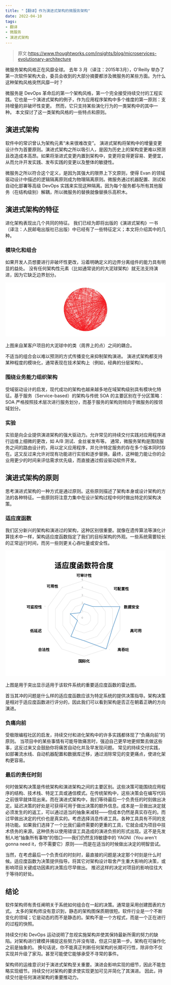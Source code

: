 ```yaml
---
title: "【翻译】作为演进式架构的微服务架构"
date: 2022-04-10
tags:
- 翻译
- 微服务
- 演进式架构
---
```

> 原文:<https://www.thoughtworks.com/insights/blog/microservices-evolutionary-architecture>

微服务架构风格正在风靡全球。 去年 3 月（译注：2015年3月），O'Reilly 举办了第一次软件架构大会，委员会收到的大部分摘要都涉及微服务的某些方面。为什么这种架构风格突然风靡一时？

微服务是 DevOps 革命后的第一个架构风格，第一个完全接受持续交付的工程实践。它也是一个演进式架构的例子，作为应用程序架构中多个维度的第一原则：支持增量的非破坏性变更。 然而，它只支持某些演化行为的一类架构中的其中一种。 本文探讨了这一类架构风格的一些特点和原则。

## 演进式架构

软件中的常识曾认为架构元素“未来很难改变”。 演进式架构将架构中的增量变更设计作为首要原则。演进式架构之所以吸引人，是因为历史上的架构变更难以预测且改造成本高昂。如果将渐进式变更内置到架构中，变更将变得更容易、更便宜，从而允许开发实践、发布实践的变更以及整体的敏捷性。

微服务之所以符合这个定义，是因为其强大的限界上下文原则，使得 Evan 的领域驱动设计中描述的逻辑隔离原则成为物理隔离原则。微服务通过机器配置、测试和自动化部署等高级 DevOps 实践来实现这种隔离。因为每个服务都与所有其他服务（在结构级别）解耦，所以微服务的替换就像替换乐高积木。

## 演进式架构的特征

进化架构表现出几个共同的特征。 我们已经为即将出版的《演进式架构》一书（译注：人民邮电出版社已出版）中已经有了一些特征定义；本文将介绍其中的几种。

### 模块化和组合

如果开发人员想要进行非破坏性更改，沿着明确定义的边界分离组件的能力具有明显的益处。 没有任何架构性元素（比如通常说的的大泥球架构）就无法支持演进，因为它缺乏边界划分。

![大泥球架构](/img/blog/20220410/big_ball_of_mud.png)

上图来自某客户项目的大泥球中的类（周界上的点）之间的耦合。

不适当的组合会以难以预测的方式传播变化来抑制架构演进。 演进式架构都支持某种程度的模块化，通常表现在技术架构上（例如，经典的分层架构）。

### 围绕业务能力组织架构

受域驱动设计的启发，现代成功的架构也越来越多地在域架构级别具有模块化特征。基于服务（Service-based）的架构与传统 SOA 的主要区别在于分区策略：SOA 严格按照技术层次进行服务划分，而基于服务的架构则倾向于微服务的按领域划分。

### 实验

实验是向企业提供演进架构的强大驱动力。允许常见的持续交付实践对应用程序进行运维上细微的更改，如 A/B 测试、金丝雀发布等。 通常，微服务架构是围绕服务之间的路由设计的，用以定义应用程序，并允许特定服务的存在多个版本同时存在。这又反过来允许对现有功能进行实验和逐步替换。最终，这种能力能让你的企业用更少的时间来评估需求优先级，而直接通过假设驱动软件开发。

## 演进式架构的原则

思考演进式架构的一种方式是通过原则。这些原则描述了架构本身或设计架构的方法的各种特征。一些原则将注意力集中在设计架构过程中何时做出特定的架构决策。

### 适应度函数

我们区分新兴的架构和演进过的架构，这种区别很重要。就像在遗传算法等演化计算技术中一样，架构适应度函数指定了我们的目标架构的外观。一些系统需要较长的正常运行时间，而另一些则更关心吞吐量或安全性。

![适应度函数](/img/blog/20220410/fitness_function_fit.png)

上图是用于突出显示适用于该软件系统的重要适应度函数的雷达图。

首当其冲的问题是什么样的适应度函数应该为特定系统的提供决策指导。架构决策是相对于适应度函数进行评分的，因此我们可以看到架构是否正在朝着正确的方向演进。

### 负痛向前

受极限编程社区的启发，持续交付和进化架构中的许多实践都体现了“负痛向前”的原则。 当项目中的某些事情有可能导致痛苦时，强迫自己更早地更频繁去做这些事，这反过来又会鼓励你将痛苦自动化并及早发现问题。 常见的持续交付实践，如部署流水线、自动机器配置和数据库迁移，通过消除常见的变更痛点，使进化架构更容易。

### 最后的责任时刻

何时做架构决策是传统架构和演进架构之间的主要区别。这些决策可能围绕应用程序的结构、技术栈、特定工具或通信模式。在传统架构中，这些决策会在编写代码之前很早就体现出来。而在演进式架构中，我们等待最后一个负责任的时刻做出决定。延迟决策的好处是可获得可用于做出决策的额外信息。成本是一旦做出决定就必须发生的的返工，可以通过适当的抽象来减轻——但成本仍然是真实存在的。而过早做出决定的代价也是真实的。考虑选择消息传递工具。各种工具具有不同的支持功能。如果我们选择了一个比我们最终需要的更重的工具，它就会成为项目中技术债务的来源。这种债务以使用错误工具造成的演进负担的形式出现。这不是先发制人地“抽象所有事物”的借口——我们仍然支持敏捷中的 YAGNI（You aren't gonna need it，你不需要它）原则——而是在适当的时候做出决定的明智尝试。

当然，在考虑最后一个负责任的时刻时，最直接的问题是决定那个时刻是什么时候。适应度函数为决策提供指导。将其它对架构设计取舍产生重大影响的决策，或影响项目关键成功因素的决策应尽早做出。 推迟这样的决定对项目的影响往往大于等待的好处。

## 结论

软件架构师有责任阐明关于系统如何组合在一起的决策。通常是采用创建图表的方式。 太多的架构师没有意识到，静态的架构图保质期很短。软件行业是一个不断变化的领域；它是动态的而不是静态的。架构不是一个方程式，而是一个正在进行的过程的快照。

持续交付和 DevOps 运动说明了忽视实施架构并使其保持最新所需的努力的缺陷。对架构进行建模并捕捉这些努力并没有错，但这只是第一步。架构在可操作化之前是抽象的。 换句话说，你不能真正判断任何架构的长期可行性，除非你不仅实现并升级了家沟。甚至可能使它能够承受不寻常的事件。

架构师的运维意识对于演进式架构至关重要。演进会影响实现的细节，因此不能忽略实现细节。持续交付对架构的要求使实现更加可见并简化了其演进。 因此，持续交付是任何演进架构的重要推动力。
